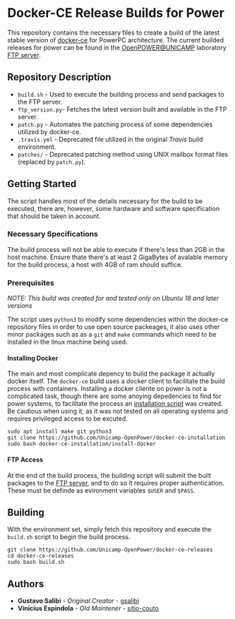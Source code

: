 # Docker-CE Release Builds for Power

This repository contains the necessary files to create a build of the latest stable version of [docker-ce](https://github.com/docker/docker-ce) for PowerPC architecture. The current builded releases for power can be found in the [OpenPOWER@UNICAMP](https://openpower.ic.unicamp.br/) laboratory [FTP server](https://oplab9.parqtec.unicamp.br/pub/ppc64el/docker/).

## Repository Description

* `build.sh` - Used to execute the building process and send packages to the FTP server.
* `ftp_version.py`- Fetches the latest version built and available in the FTP server.
* `patch.py` - Automates the patching process of some dependencies utilized by docker-ce.
* `.travis.yml` - Deprecated file utilized in the original *Travis* build environment.
* `patches/` - Deprecated patching method using UNIX mailbox format files (replaced by `patch.py`).

## Getting Started

The script handles most of the details necessary for the build to be executed, there are, however, some hardware and software specification that should be taken in account.

### Necessary Specifications

The build process will not be able to execute if there's less than 2GB in the host machine. Ensure thate there's at least 2 GigaBytes of avalable memory for the build process, a host with 4GB of ram should suffice.

### Prerequisites

*NOTE: This build was created for and tested only on Ubuntu 18 and later versions*

The script uses `python3` to modify some dependencies within the docker-ce repository files in order to use open source packeages, it also uses other minor packages such as as a `git` and `make` commands which need to be installed in the linux machine being used.

#### Installing Docker

The main and most complicate depency to build the package it actually docker itself. The `docker-ce` build uses a docker client to facilitate the build process with containers. Installing a docker cliente on power is not a complicated task, though there are some anoying depedencies to find for power systems, to facilitate the process an [installation script](https://github.com/Unicamp-OpenPower/docker-ce-installation) was created. Be cautious when using it, as it was not tested on all operating systems and requires privileged access to be excuted. 

```
sudo apt install make git python3
git clone https://github.com/Unicamp-OpenPower/docker-ce-installation
sudo bash docker-ce-installation/install-docker
```

#### FTP Access

At the end of the build process, the building script will submit the built packages to the [FTP server](https://oplab9.parqtec.unicamp.br/pub/ppc64el/docker/), and to do so it requires proper authentication. These must be definde as evironment variables `$USER` and `$PASS`.


## Building

With the environment set, simply fetch this repository and execute the `build.sh` script to begin the build process.

```
git clone https://github.com/Unicamp-OpenPower/docker-ce-releases
cd docker-ce-releases
sudo bash build.sh
```


## Authors

* **Gustavo Salibi** - *Original Creator* - [gsalibi](https://github.com/gsalibi)
* **Vinicius Espindola** - *Old Maintener* - [sitio-couto](https://github.com/sitio-couto)


